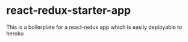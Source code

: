 # react-redux-starter-app
This is a boilerplate for a react-redux app which is easily deployable to heroku
